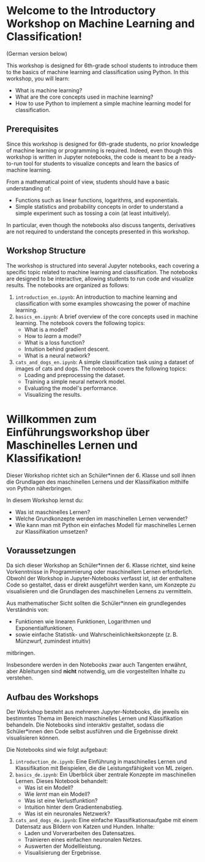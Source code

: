 Welcome to the Introductory Workshop on Machine Learning and Classification!
===
(German version below)

This workshop is designed for 6th-grade school students to introduce them to the basics of machine learning and classification using Python.
In this workshop, you will learn:
- What is machine learning?
- What are the core concepts used in machine learning?
- How to use Python to implement a simple machine learning model for classification.

## Prerequisites
Since this workshop is designed for 6th-grade students, no prior knowledge of machine learning or programming is required.
Indeed, even though this workshop is written in Jupyter notebooks, the code is meant to be a ready-to-run tool for students
to visualize concepts and learn the basics of machine learning.

From a mathematical point of view, students should have a basic understanding of:
- Functions such as linear functions, logarithms, and exponentials.
- Simple statistics and probability concepts in order to understand a simple experiment such as tossing a coin (at least intuitively).

In particular, even though the notebooks also discuss tangents, derivatives are not required to understand the concepts presented in this workshop.

## Workshop Structure
The workshop is structured into several Jupyter notebooks, each covering a specific topic related to machine learning and classification. The notebooks are designed to be interactive, allowing students to run code and visualize results.
The notebooks are organized as follows:
1. `introduction_en.ipynb`: An introduction to machine learning and classification with some examples showcasing the power of machine learning.
2. `basics_en.ipynb`: A brief overview of the core concepts used in machine learning. The notebook covers the following topics:
   - What is a model?
   - How to *learn* a model?
   - What is a loss function?
   - Intuition behind gradient descent.
   - What is a neural network?
3. `cats_and_dogs_en.ipynb`: A simple classification task using a dataset of images of cats and dogs. The notebook covers the following topics:
   - Loading and preprocessing the dataset.
   - Training a simple neural network model.
   - Evaluating the model's performance.
   - Visualizing the results.
  
Willkommen zum Einführungsworkshop über Maschinelles Lernen und Klassifikation!
===
Dieser Workshop richtet sich an Schüler*innen der 6. Klasse und soll ihnen die Grundlagen des maschinellen Lernens und der Klassifikation mithilfe von Python näherbringen.

In diesem Workshop lernst du:
- Was ist maschinelles Lernen?
- Welche Grundkonzepte werden im maschinellen Lernen verwendet?
- Wie kann man mit Python ein einfaches Modell für maschinelles Lernen zur Klassifikation umsetzen?

## Voraussetzungen
Da sich dieser Workshop an Schüler*innen der 6. Klasse richtet, sind keine Vorkenntnisse in Programmierung oder maschinellem Lernen erforderlich.  
Obwohl der Workshop in Jupyter-Notebooks verfasst ist, ist der enthaltene Code so gestaltet, dass er direkt ausgeführt werden kann, um Konzepte zu visualisieren und die Grundlagen des maschinellen Lernens zu vermitteln.

Aus mathematischer Sicht sollten die Schüler*innen ein grundlegendes Verständnis von:
- Funktionen wie linearen Funktionen, Logarithmen und Exponentialfunktionen,
- sowie einfache Statistik- und Wahrscheinlichkeitskonzepte (z. B. Münzwurf, zumindest intuitiv)

mitbringen.

Insbesondere werden in den Notebooks zwar auch Tangenten erwähnt, aber Ableitungen sind **nicht** notwendig, um die vorgestellten Inhalte zu verstehen.

## Aufbau des Workshops
Der Workshop besteht aus mehreren Jupyter-Notebooks, die jeweils ein bestimmtes Thema im Bereich maschinelles Lernen und Klassifikation behandeln. Die Notebooks sind interaktiv gestaltet, sodass die Schüler*innen den Code selbst ausführen und die Ergebnisse direkt visualisieren können.

Die Notebooks sind wie folgt aufgebaut:
1. `introduction_de.ipynb`: Eine Einführung in maschinelles Lernen und Klassifikation mit Beispielen, die die Leistungsfähigkeit von ML zeigen.
2. `basics_de.ipynb`: Ein Überblick über zentrale Konzepte im maschinellen Lernen. Dieses Notebook behandelt:
   - Was ist ein Modell?
   - Wie *lernt* man ein Modell?
   - Was ist eine Verlustfunktion?
   - Intuition hinter dem Gradientenabstieg.
   - Was ist ein neuronales Netzwerk?
3. `cats_and_dogs_de.ipynb`: Eine einfache Klassifikationsaufgabe mit einem Datensatz aus Bildern von Katzen und Hunden. Inhalte:
   - Laden und Vorverarbeiten des Datensatzes.
   - Trainieren eines einfachen neuronalen Netzes.
   - Auswerten der Modellleistung.
   - Visualisierung der Ergebnisse.
